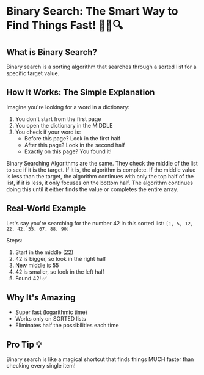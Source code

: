 # Binary Search: The Smart Way to Find Things Fast! 🕵️‍♂️🔍

## What is Binary Search?

Binary search is a sorting algorithm that searches through a sorted list for a specific target value.

## How It Works: The Simple Explanation

Imagine you're looking for a word in a dictionary:

1. You don't start from the first page
2. You open the dictionary in the MIDDLE
3. You check if your word is:
   - Before this page? Look in the first half
   - After this page? Look in the second half
   - Exactly on this page? You found it!

Binary Searching Algorithms are the same. They check the middle of the list to see if it is the target. If it is, the algorithm is complete. If the middle value is less than the target, the algorithm continues with only the top half of the list, if it is less, it only focuses on the bottom half. The algorithm continues doing this until it either finds the value or completes the entire array.

## Real-World Example

Let's say you're searching for the number 42 in this sorted list:
`[1, 5, 12, 22, 42, 55, 67, 88, 90]`

Steps:

1. Start in the middle (22)
2. 42 is bigger, so look in the right half
3. New middle is 55
4. 42 is smaller, so look in the left half
5. Found 42! ✅

## Why It's Amazing

- Super fast (logarithmic time)
- Works only on SORTED lists
- Eliminates half the possibilities each time

## Pro Tip 💡

Binary search is like a magical shortcut that finds things MUCH faster than checking every single item!
